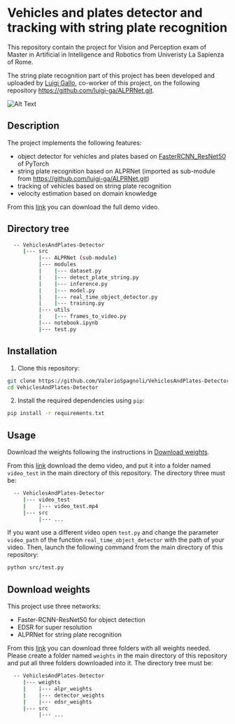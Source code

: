 # Vehicles and plates detector and tracking with string plate recognition

This repository contain the project for Vision and Perception exam of Master in Artificial in Intelligence and Robotics from Univeristy La Sapienza of Rome.

The string plate recognition part of this project has been developed and uploaded by [Luigi Gallo](https://github.com/luigi-ga), co-worker of this project, on the following repository https://github.com/luigi-ga/ALPRNet.git.

![Alt Text](media/gif_demo.gif)

## Description
The project implements the following features:
- object detector for vehicles and plates based on [FasterRCNN_ResNet50](https://pytorch.org/vision/main/models/generated/torchvision.models.detection.fasterrcnn_resnet50_fpn.html) of PyTorch
- string plate recognition based on ALPRNet (imported as sub-module from https://github.com/luigi-ga/ALPRNet.git)
- tracking of vehicles based on string plate recognition
- velocity estimation based on domain knowledge

From this [link](https://drive.google.com/file/d/1z-f7ND6Y4OfmDalFB_t9bMxFPyOE21D3/view?usp=share_link) you can download the full demo video.

## Directory tree
```sh
  -- VehiclesAndPlates-Detector 
     |--- src
          |--- ALPRNet (sub-module)
          |--- modules
          |    |--- dataset.py
          |    |--- detect_plate_string.py
          |    |--- inference.py
          |    |--- model.py
          |    |--- real_time_object_detector.py
          |    |--- training.py
          |--- utils
          |    |--- frames_to_video.py
          |--- notebook.ipynb
          |--- test.py
```

## Installation 
1. Clone this repository:
```sh
git clone https://github.com/ValerioSpagnoli/VehiclesAndPlates-Detector.git
cd VehiclesAndPlates-Detector
```
2. Install the required dependencies using `pip`:
```sh
pip install -r requirements.txt
```

## Usage
Download the weights following the instructions in [Download weights](#download-weights).

From this [link](https://drive.google.com/file/d/1yx1Ou7iClEo5t-Ki9wWFVcgR7iKx_UbN/view?usp=share_link) download the demo video, and put it into a folder named ```video_test``` in the main directory of this repository. The directory three must be:
```sh
  -- VehiclesAndPlates-Detector
     |--- video_test
     |    |--- video_test.mp4  
     |--- src
          |--- ...
```
If you want use a different video open ```test.py``` and change the parameter ```video_path``` of the function ```real_time_object_detector``` with the path of your video.
Then, launch the following command from the main directory of this repository:
```sh
python src/test.py
```

## Download weights
This project use three networks:
- Faster-RCNN-ResNet50 for object detection
- EDSR for super resolution
- ALPRNet for string plate recognition
  
From this [link](https://drive.google.com/drive/folders/1GNwxJwKyAZybAP71T0N0wo2yH6GAgzkP?usp=share_link) you can download three folders with all weights needed. Please create a folder named ```weights``` in the main directory of this repository and put all three folders downloaded into it. The directory tree must be:

```sh
  -- VehiclesAndPlates-Detector
     |--- weights
     |    |--- alpr_weights
     |    |--- detector_weights
     |    |--- edsr_weights
     |--- src
          |--- ...
```